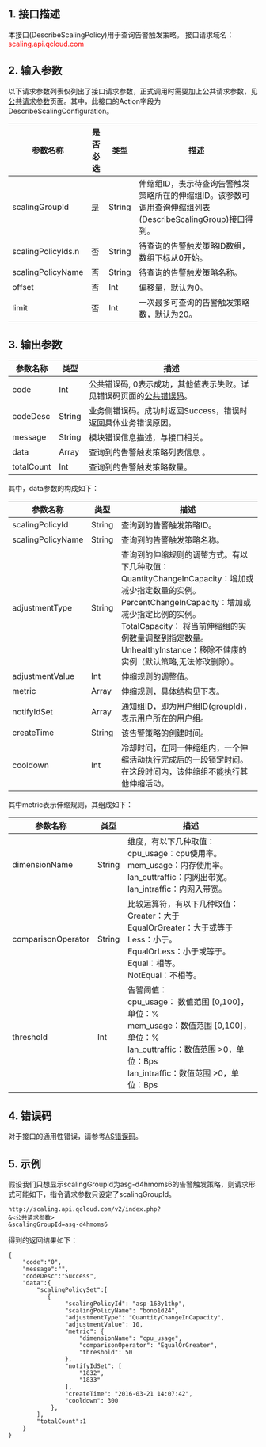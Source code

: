## 1. 接口描述
本接口(DescribeScalingPolicy)用于查询告警触发策略。
接口请求域名：<font style="color:red">scaling.api.qcloud.com</font>

## 2. 输入参数
以下请求参数列表仅列出了接口请求参数，正式调用时需要加上公共请求参数，见<a href="/doc/api/372/4153" title="公共请求参数">公共请求参数</a>页面。其中，此接口的Action字段为DescribeScalingConfiguration。

| 参数名称 | 是否必选  | 类型 | 描述 |
|---------|---------|---------|---------|
| scalingGroupId | 是 | String | 伸缩组ID，表示待查询告警触发策略所在的伸缩组ID。该参数可调用<a href="/doc/api/372/查询伸缩组列表" title="查询伸缩组列表">查询伸缩组列表</a>(DescribeScalingGroup)接口得到。|
| scalingPolicyIds.n  | 否 | String | 待查询的告警触发策略ID数组，数组下标从0开始。|
| scalingPolicyName | 否 | String | 待查询的告警触发策略名称。|
| offset | 否 | Int | 偏移量，默认为0。 |
| limit | 否 | Int | 一次最多可查询的告警触发策略数，默认为20。 |


## 3. 输出参数
| 参数名称 | 类型 | 描述 |
|---------|---------|---------|
| code | Int | 公共错误码, 0表示成功，其他值表示失败。详见错误码页面的<a href="http://tcecqpoc.fsphere.cn/doc/api/372/%E9%94%99%E8%AF%AF%E7%A0%81#1.E3.80.81.E5.85.AC.E5.85.B1.E9.94.99.E8.AF.AF.E7.A0.81" title="公共错误码">公共错误码</a>。|
| codeDesc | String |业务侧错误码。成功时返回Success，错误时返回具体业务错误原因。|
| message | String | 模块错误信息描述，与接口相关。|
| data | Array | 查询到的告警触发策略列表信息 。|
| totalCount | Int |查询到的告警触发策略数量。 | 

其中，data参数的构成如下：

| 参数名称 | 类型 | 描述 |
|---------|---------|---------|
| scalingPolicyId | String | 查询到的告警触发策略ID。| 
| scalingPolicyName | String | 查询到的告警触发策略名称。| 
| adjustmentType | String |  查询到的伸缩规则的调整方式。有以下几种取值：<br>QuantityChangeInCapacity：增加或减少指定数量的实例。<br>PercentChangeInCapacity：增加或减少指定比例的实例。<br>TotalCapacity： 将当前伸缩组的实例数量调整到指定数量。<br>UnhealthyInstance：移除不健康的实例（默认策略,无法修改删除）。| 
| adjustmentValue | Int | 伸缩规则的调整值。 | 
| metric | Array | 伸缩规则，具体结构见下表。 |  
| notifyIdSet | Array |通知组ID，即为用户组ID(groupId)，表示用户所在的用户组。| 
| createTime | String |该告警策略的创建时间。| 
| cooldown | Int | 冷却时间，在同一伸缩组内，一个伸缩活动执行完成后的一段锁定时间。在这段时间内，该伸缩组不能执行其他伸缩活动。| 

其中metric表示伸缩规则，其组成如下：

| 参数名称 | 类型 | 描述 |
|---------|---------|---------|
| dimensionName| String | 维度，有以下几种取值：<br>cpu_usage：cpu使用率。<br>mem_usage：内存使用率。 <br>lan_outtraffic：内网出带宽。<br>lan_intraffic：内网入带宽。| 
|comparisonOperator| String | 比较运算符，有以下几种取值：<br>Greater：大于<br>EqualOrGreater：大于或等于<br>Less：小于。<br>EqualOrLess：小于或等于。<br>Equal：相等。<br>NotEqual：不相等。| 
| threshold| Int |告警阈值：<br>cpu_usage： 数值范围 [0,100]，单位：%<br>mem_usage：数值范围 [0,100]，单位：%<br>lan_outtraffic：数值范围 >0，单位：Bps<br>lan_intraffic：数值范围 >0，单位：Bps| 
## 4. 错误码
对于接口的通用性错误，请参考[AS错误码](http://tcecqpoc.fsphere.cn/doc/api/372/4173)。
## 5. 示例
假设我们只想显示scalingGroupId为asg-d4hmoms6的告警触发策略，则请求形式可能如下，指令请求参数只设定了scalingGroupId。
```
http://scaling.api.qcloud.com/v2/index.php?
&<公共请求参数>
&scalingGroupId=asg-d4hmoms6
```
得到的返回结果如下：
```
{
    "code":"0",
    "message":"",
    "codeDesc":"Success",    
    "data":{
        "scalingPolicySet":[
           {
                "scalingPolicyId": "asp-168y1thp",
                "scalingPolicyName": "bono1d24",
                "adjustmentType": "QuantityChangeInCapacity",
                "adjustmentValue": 10,
                "metric": {
                    "dimensionName": "cpu_usage",
                    "comparisonOperator": "EqualOrGreater",
                    "threshold": 50
                },
                "notifyIdSet": [
                    "1832",
                    "1833"
                ],
                "createTime": "2016-03-21 14:07:42",
                "cooldown": 300
            },
        ],
        "totalCount":1
    }
}
```


